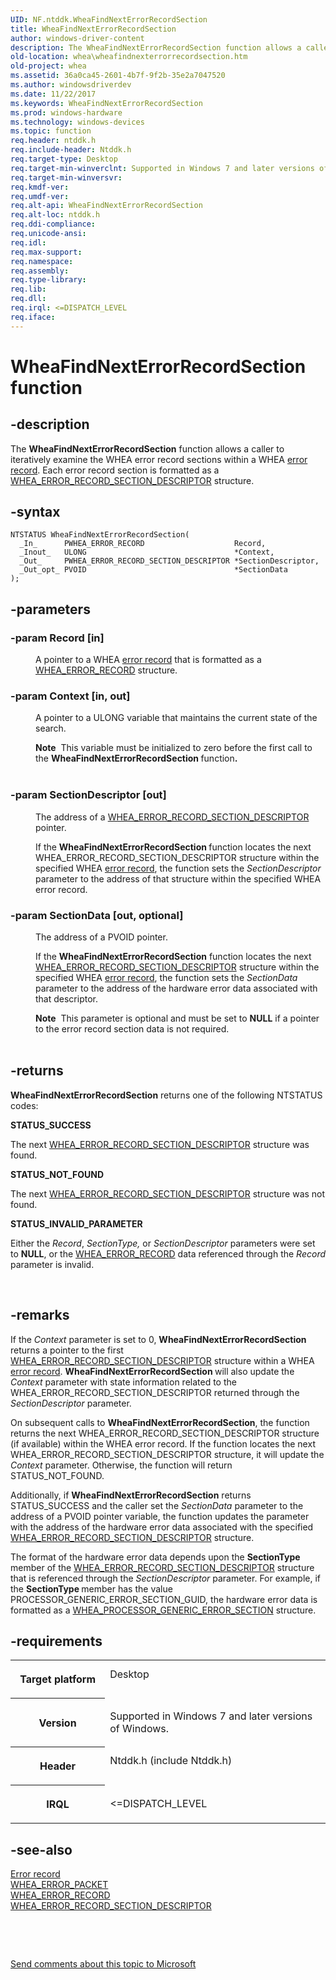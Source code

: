 ```yaml
---
UID: NF.ntddk.WheaFindNextErrorRecordSection
title: WheaFindNextErrorRecordSection
author: windows-driver-content
description: The WheaFindNextErrorRecordSection function allows a caller to iteratively examine the WHEA error record sections within a WHEA error record. Each error record section is formatted as a WHEA_ERROR_RECORD_SECTION_DESCRIPTOR structure.
old-location: whea\wheafindnexterrorrecordsection.htm
old-project: whea
ms.assetid: 36a0ca45-2601-4b7f-9f2b-35e2a7047520
ms.author: windowsdriverdev
ms.date: 11/22/2017
ms.keywords: WheaFindNextErrorRecordSection
ms.prod: windows-hardware
ms.technology: windows-devices
ms.topic: function
req.header: ntddk.h
req.include-header: Ntddk.h
req.target-type: Desktop
req.target-min-winverclnt: Supported in Windows 7 and later versions of Windows.
req.target-min-winversvr: 
req.kmdf-ver: 
req.umdf-ver: 
req.alt-api: WheaFindNextErrorRecordSection
req.alt-loc: ntddk.h
req.ddi-compliance: 
req.unicode-ansi: 
req.idl: 
req.max-support: 
req.namespace: 
req.assembly: 
req.type-library: 
req.lib: 
req.dll: 
req.irql: <=DISPATCH_LEVEL
req.iface: 
---
```


# WheaFindNextErrorRecordSection function



## -description
<p>The <b>WheaFindNextErrorRecordSection</b> function allows a caller to iteratively examine the WHEA error record sections within a WHEA <a href="https://msdn.microsoft.com/080da29a-b5cb-45a5-848d-048d9612ee2a">error record</a>. Each error record section is formatted as a <a href="..\ntddk\ns-ntddk--whea-error-record-section-descriptor.md">WHEA_ERROR_RECORD_SECTION_DESCRIPTOR</a> structure.</p>


## -syntax

````
NTSTATUS WheaFindNextErrorRecordSection(
  _In_      PWHEA_ERROR_RECORD                    Record,
  _Inout_   ULONG                                 *Context,
  _Out_     PWHEA_ERROR_RECORD_SECTION_DESCRIPTOR *SectionDescriptor,
  _Out_opt_ PVOID                                 *SectionData
);
````


## -parameters
<dl>

### -param Record [in]

<dd>
<p>A pointer to a WHEA <a href="https://msdn.microsoft.com/080da29a-b5cb-45a5-848d-048d9612ee2a">error record</a> that is formatted as a <a href="..\ntddk\ns-ntddk--whea-error-record.md">WHEA_ERROR_RECORD</a> structure.</p>
</dd>

### -param Context [in, out]

<dd>
<p>A pointer to a ULONG variable that maintains the current state of the search. </p>
<div class="alert"><b>Note</b>  This variable must be initialized to zero before the first call to the <b>WheaFindNextErrorRecordSection </b>function<b>.</b></div>
<div> </div>
</dd>

### -param SectionDescriptor [out]

<dd>
<p>The address of a <a href="..\ntddk\ns-ntddk--whea-error-record-section-descriptor.md">WHEA_ERROR_RECORD_SECTION_DESCRIPTOR</a> pointer. </p>
<p>If the <b>WheaFindNextErrorRecordSection </b>function locates the next WHEA_ERROR_RECORD_SECTION_DESCRIPTOR structure within the specified WHEA <a href="https://msdn.microsoft.com/080da29a-b5cb-45a5-848d-048d9612ee2a">error record</a>, the function sets the <i>SectionDescriptor </i>parameter to the address of that structure within the specified WHEA error record.</p>
</dd>

### -param SectionData [out, optional]

<dd>
<p>The address of a PVOID pointer.</p>
<p>If the <b>WheaFindNextErrorRecordSection</b> function locates the next <a href="..\ntddk\ns-ntddk--whea-error-record-section-descriptor.md">WHEA_ERROR_RECORD_SECTION_DESCRIPTOR</a> structure within the specified WHEA <a href="https://msdn.microsoft.com/080da29a-b5cb-45a5-848d-048d9612ee2a">error record</a>, the function sets the <i>SectionData</i> parameter to the address of the hardware error data associated with that descriptor.</p>
<div class="alert"><b>Note</b>  This parameter is optional and must be set to <b>NULL</b> if a pointer to the error record section data is not required.</div>
<div> </div>
</dd>
</dl>

## -returns
<p><b>WheaFindNextErrorRecordSection</b> returns one of the following NTSTATUS codes:</p><dl>
<dt><b>STATUS_SUCCESS</b></dt>
</dl><p>The next  <a href="..\ntddk\ns-ntddk--whea-error-record-section-descriptor.md">WHEA_ERROR_RECORD_SECTION_DESCRIPTOR</a> structure was found. </p><dl>
<dt><b>STATUS_NOT_FOUND</b></dt>
</dl><p>The next <a href="..\ntddk\ns-ntddk--whea-error-record-section-descriptor.md">WHEA_ERROR_RECORD_SECTION_DESCRIPTOR</a> structure was not found.</p><dl>
<dt><b>STATUS_INVALID_PARAMETER</b></dt>
</dl><p>Either the <i>Record</i>, <i>SectionType,</i> or <i>SectionDescriptor</i> parameters were set to <b>NULL</b>, or the <a href="..\ntddk\ns-ntddk--whea-error-record.md">WHEA_ERROR_RECORD</a> data referenced through the <i>Record </i>parameter is invalid.</p>

<p> </p>

## -remarks
<p>If the <i>Context</i> parameter is set to 0, <b>WheaFindNextErrorRecordSection </b>returns a pointer to the first <a href="..\ntddk\ns-ntddk--whea-error-record-section-descriptor.md">WHEA_ERROR_RECORD_SECTION_DESCRIPTOR</a> structure within a WHEA <a href="https://msdn.microsoft.com/080da29a-b5cb-45a5-848d-048d9612ee2a">error record</a>. <b>WheaFindNextErrorRecordSection </b>will also update the <i>Context</i> parameter with state information related to the WHEA_ERROR_RECORD_SECTION_DESCRIPTOR returned through the <i>SectionDescriptor</i> parameter.</p>

<p>On subsequent calls to <b>WheaFindNextErrorRecordSection</b>, the function returns the next WHEA_ERROR_RECORD_SECTION_DESCRIPTOR structure (if available) within the WHEA error record. If the function locates the next WHEA_ERROR_RECORD_SECTION_DESCRIPTOR structure, it will update the <i>Context</i> parameter. Otherwise, the function will return STATUS_NOT_FOUND.</p>

<p>Additionally, if <b>WheaFindNextErrorRecordSection</b> returns STATUS_SUCCESS and the caller set the <i>SectionData</i> parameter to the address of a PVOID pointer variable, the function updates the parameter with the address of the hardware error data associated with the specified <a href="..\ntddk\ns-ntddk--whea-error-record-section-descriptor.md">WHEA_ERROR_RECORD_SECTION_DESCRIPTOR</a> structure. </p>

<p>The format of the hardware error data depends upon the <b>SectionType </b>member of the <a href="..\ntddk\ns-ntddk--whea-error-record-section-descriptor.md">WHEA_ERROR_RECORD_SECTION_DESCRIPTOR</a> structure that is referenced through the <i>SectionDescriptor </i>parameter. For example, if the <b>SectionType </b>member has the value PROCESSOR_GENERIC_ERROR_SECTION_GUID, the hardware error data is formatted as a <a href="..\ntddk\ns-ntddk--whea-processor-generic-error-section.md">WHEA_PROCESSOR_GENERIC_ERROR_SECTION</a> structure.</p>

## -requirements
<table>
<tr>
<th width="30%">
<p>Target platform</p>
</th>
<td width="70%">
<dl>
<dt>Desktop</dt>
</dl>
</td>
</tr>
<tr>
<th width="30%">
<p>Version</p>
</th>
<td width="70%">
<p>Supported in Windows 7 and later versions of Windows.
</p>
</td>
</tr>
<tr>
<th width="30%">
<p>Header</p>
</th>
<td width="70%">
<dl>
<dt>Ntddk.h (include Ntddk.h)</dt>
</dl>
</td>
</tr>
<tr>
<th width="30%">
<p>IRQL</p>
</th>
<td width="70%">
<p>&lt;=DISPATCH_LEVEL</p>
</td>
</tr>
</table>

## -see-also
<dl>
<dt>
<a href="https://msdn.microsoft.com/080da29a-b5cb-45a5-848d-048d9612ee2a">Error record</a>
</dt>
<dt>
<a href="whea.whea_error_packet">WHEA_ERROR_PACKET</a>
</dt>
<dt>
<a href="..\ntddk\ns-ntddk--whea-error-record.md">WHEA_ERROR_RECORD</a>
</dt>
<dt>
<a href="..\ntddk\ns-ntddk--whea-error-record-section-descriptor.md">WHEA_ERROR_RECORD_SECTION_DESCRIPTOR</a>
</dt>
</dl>
<p> </p>
<p> </p>
<p><a href="mailto:wsddocfb@microsoft.com?subject=Documentation%20feedback [whea\whea]:%20WheaFindNextErrorRecordSection function%20 RELEASE:%20(11/22/2017)&amp;body=%0A%0APRIVACY STATEMENT%0A%0AWe use your feedback to improve the documentation. We don't use your email address for any other purpose, and we'll remove your email address from our system after the issue that you're reporting is fixed. While we're working to fix this issue, we might send you an email message to ask for more info. Later, we might also send you an email message to let you know that we've addressed your feedback.%0A%0AFor more info about Microsoft's privacy policy, see http://privacy.microsoft.com/en-us/default.aspx." title="Send comments about this topic to Microsoft">Send comments about this topic to Microsoft</a></p>
